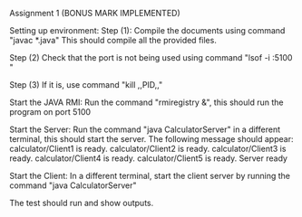 Assignment 1 
(BONUS MARK IMPLEMENTED)

Setting up environment:
Step (1): Compile the documents using command "javac *.java" 
          This should compile all the provided files. 
            

Step (2) Check that the port is not being used using command "lsof -i :5100 "

Step (3) If it is, use command "kill ,,PID,,"

Start the JAVA RMI: 
 Run the command "rmiregistry &", this should run the program on port 5100

Start the Server: 
 Run the command "java CalculatorServer" in a different terminal, this should start the server. The following message should appear:
calculator/Client1 is ready.
calculator/Client2 is ready.
calculator/Client3 is ready.
calculator/Client4 is ready.
calculator/Client5 is ready.
Server ready

Start the Client: 
In a different terminal, start the client server by running the command "java CalculatorServer"

The test should run and show outputs. 

          


